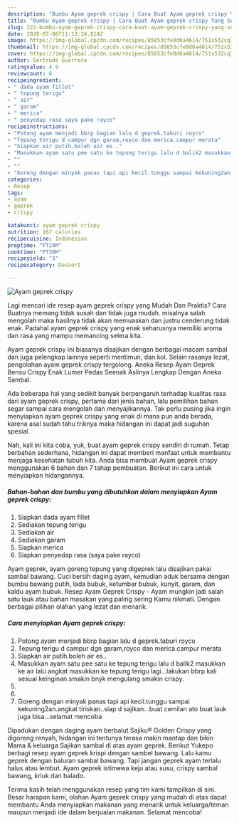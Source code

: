 ```yaml
---
description: "Bumbu Ayam geprek crispy | Cara Buat Ayam geprek crispy Yang Sempurna"
title: "Bumbu Ayam geprek crispy | Cara Buat Ayam geprek crispy Yang Sempurna"
slug: 322-bumbu-ayam-geprek-crispy-cara-buat-ayam-geprek-crispy-yang-sempurna
date: 2020-07-06T11:13:24.814Z
image: https://img-global.cpcdn.com/recipes/85853cfe0d6a4614/751x532cq70/ayam-geprek-crispy-foto-resep-utama.jpg
thumbnail: https://img-global.cpcdn.com/recipes/85853cfe0d6a4614/751x532cq70/ayam-geprek-crispy-foto-resep-utama.jpg
cover: https://img-global.cpcdn.com/recipes/85853cfe0d6a4614/751x532cq70/ayam-geprek-crispy-foto-resep-utama.jpg
author: Gertrude Guerrero
ratingvalue: 4.9
reviewcount: 6
recipeingredient:
- " dada ayam fillet"
- " tepung terigu"
- " air"
- " garam"
- " merica"
- " penyedap rasa saya pake rayco"
recipeinstructions:
- "Potong ayam menjadi bbrp bagian lalu d geprek.taburi royco"
- "Tepung terigu d campur dgn garam,royco dan merica.campur merata"
- "Siapkan air putih.boleh air es.."
- "Masukkan ayam satu pee satu ke tepung terigu lalu d balik2 masukkan ke air lalu angkat masukkan ke tepung terigu lagi...lakukan bbrp kali sesuai keinginan.smakin bnyk mengulang smakin crispy."
- ""
- ""
- "Goreng dengan minyak panas tapi api kecil.tunggu sampai kekuning2an.angkat tiriskan..siap d sajikan...buat cemilan ato buat lauk juga bisa...selamat mencoba"
categories:
- Resep
tags:
- ayam
- geprek
- crispy

katakunci: ayam geprek crispy 
nutrition: 167 calories
recipecuisine: Indonesian
preptime: "PT24M"
cooktime: "PT30M"
recipeyield: "3"
recipecategory: Dessert

---
```



![Ayam geprek crispy](https://img-global.cpcdn.com/recipes/85853cfe0d6a4614/751x532cq70/ayam-geprek-crispy-foto-resep-utama.jpg)

Lagi mencari ide resep ayam geprek crispy yang Mudah Dan Praktis? Cara Buatnya memang tidak susah dan tidak juga mudah. misalnya salah mengolah maka hasilnya tidak akan memuaskan dan justru cenderung tidak enak. Padahal ayam geprek crispy yang enak seharusnya memiliki aroma dan rasa yang mampu memancing selera kita.

Ayam geprek crispy ini biasanya disajikan dengan berbagai macam sambal dan juga pelengkap lainnya seperti mentimun, dan kol. Selain rasanya lezat, pengolahan ayam geprek crispy tergolong. Aneka Resep Ayam Geprek Bensu Crispy Enak Lumer Pedas Seenak Aslinya Lengkap Dengan Aneka Sambal.

Ada beberapa hal yang sedikit banyak berpengaruh terhadap kualitas rasa dari ayam geprek crispy, pertama dari jenis bahan, lalu pemilihan bahan segar sampai cara mengolah dan menyajikannya. Tak perlu pusing jika ingin menyiapkan ayam geprek crispy yang enak di mana pun anda berada, karena asal sudah tahu triknya maka hidangan ini dapat jadi suguhan spesial.


Nah, kali ini kita coba, yuk, buat ayam geprek crispy sendiri di rumah. Tetap berbahan sederhana, hidangan ini dapat memberi manfaat untuk membantu menjaga kesehatan tubuh kita. Anda bisa membuat Ayam geprek crispy menggunakan 6 bahan dan 7 tahap pembuatan. Berikut ini cara untuk menyiapkan hidangannya.

<!--inarticleads1-->

##### Bahan-bahan dan bumbu yang dibutuhkan dalam menyiapkan Ayam geprek crispy:

1. Siapkan  dada ayam fillet
1. Sediakan  tepung terigu
1. Sediakan  air
1. Sediakan  garam
1. Siapkan  merica
1. Siapkan  penyedap rasa (saya pake rayco)


Ayam geprek, ayam goreng tepung yang digeprek lalu disajikan pakai sambal bawang. Cuci bersih daging ayam, kemudian aduk bersama dengan bumbu bawang putih, lada bubuk, ketumbar bubuk, kunyit, garam, dan kaldu ayam bubuk. Resep Ayam Geprek Crispy - Ayam mungkin jadi salah satu lauk atau bahan masakan yang paling sering Kamu nikmati. Dengan berbagai pilihan olahan yang lezat dan menarik. 

<!--inarticleads2-->

##### Cara menyiapkan Ayam geprek crispy:

1. Potong ayam menjadi bbrp bagian lalu d geprek.taburi royco
1. Tepung terigu d campur dgn garam,royco dan merica.campur merata
1. Siapkan air putih.boleh air es..
1. Masukkan ayam satu pee satu ke tepung terigu lalu d balik2 masukkan ke air lalu angkat masukkan ke tepung terigu lagi...lakukan bbrp kali sesuai keinginan.smakin bnyk mengulang smakin crispy.
1. 
1. 
1. Goreng dengan minyak panas tapi api kecil.tunggu sampai kekuning2an.angkat tiriskan..siap d sajikan...buat cemilan ato buat lauk juga bisa...selamat mencoba


Dipadukan dengan daging ayam berbalut Sajiku® Golden Crispy yang digoreng renyah, hidangan ini tentunya terasa makin mantap dan bikin Mama &amp; keluarga Sajikan sambal di atas ayam geprek. Berikut Yukepo berbagi resep ayam geprek krispi dengan sambel bawang. Lalu kamu geprek dengan baluran sambal bawang. Tapi jangan geprek ayam terlalu halus atau lembut. Ayam geprek istimewa keju atau susu, crispy sambal bawang, kriuk dan balado. 

Terima kasih telah menggunakan resep yang tim kami tampilkan di sini. Besar harapan kami, olahan Ayam geprek crispy yang mudah di atas dapat membantu Anda menyiapkan makanan yang menarik untuk keluarga/teman maupun menjadi ide dalam berjualan makanan. Selamat mencoba!
